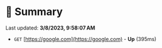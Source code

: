 # 📖 Summary
Last updated: **3/8/2023, 9:58:07 AM**

- `GET` [https://google.com](https://google.com) - **Up** (395ms)
